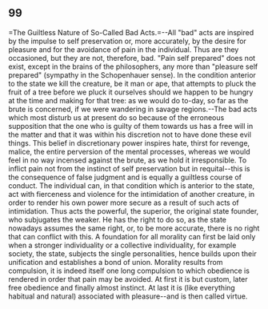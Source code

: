 ## 99

=The Guiltless Nature of So-Called Bad Acts.=--All "bad" acts are
inspired by the impulse to self preservation or, more accurately, by
the desire for pleasure and for the avoidance of pain in the individual.
Thus are they occasioned, but they are not, therefore, bad. "Pain self
prepared" does not exist, except in the brains of the philosophers, any
more than "pleasure self prepared" (sympathy in the Schopenhauer sense).
In the condition anterior to the state we kill the creature, be it man
or ape, that attempts to pluck the fruit of a tree before we pluck it
ourselves should we happen to be hungry at the time and making for that
tree: as we would do to-day, so far as the brute is concerned, if we
were wandering in savage regions.--The bad acts which most disturb us at
present do so because of the erroneous supposition that the one who is
guilty of them towards us has a free will in the matter and that it was
within his discretion not to have done these evil things. This belief in
discretionary power inspires hate, thirst for revenge, malice, the
entire perversion of the mental processes, whereas we would feel in no
way incensed against the brute, as we hold it irresponsible. To inflict
pain not from the instinct of self preservation but in requital--this is
the consequence of false judgment and is equally a guiltless course of
conduct. The individual can, in that condition which is anterior to the
state, act with fierceness and violence for the intimidation of another
creature, in order to render his own power more secure as a result of
such acts of intimidation. Thus acts the powerful, the superior, the
original state founder, who subjugates the weaker. He has the right to
do so, as the state nowadays assumes the same right, or, to be more
accurate, there is no right that can conflict with this. A foundation
for all morality can first be laid only when a stronger individuality or
a collective individuality, for example society, the state, subjects the
single personalities, hence builds upon their unification and
establishes a bond of union. Morality results from compulsion, it is
indeed itself one long compulsion to which obedience is rendered in
order that pain may be avoided. At first it is but custom, later free
obedience and finally almost instinct. At last it is (like everything
habitual and natural) associated with pleasure--and is then called
virtue.


